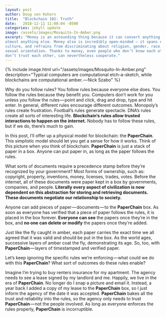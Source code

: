 ```yaml
---
layout: post
author: Doug von Kohorn
title:  "Blockchain 102: Truth"
date:   2018-12-11 11:08:04 -0500
categories: jekyll update
image: /assets/images/Mosquito-In-Amber.png
excerpt: "Money is an astounding thing because it can convert anything into
almost anything else. Money also is incredibly open-minded — it spans every
culture, and refrains from discriminating about religion, gender, race, age or
sexual orientation. Thanks to money, even people who don’t know each other, and
don’t trust each other, can nevertheless cooperate."
---
```


{% include image.html url="/assets/images/Mosquito-In-Amber.png" description="Typical computers are computational etch-a-sketch, while blockchains are computational amber. — Nick Szabo" %}

Why do you follow rules? You follow rules because everyone else does. You follow
the rules because they benefit you. Computers don’t work for you unless you
follow the rules — point and click, drag and drop, type and hit enter. In
general, different rules encourage different outcomes. Monopoly’s rules create
frustration. Football’s rules generate spectacle. DNA’s rules create all sorts
of interesting life. **Blockchain’s rules allow trusted interactions to happen
on the internet.** Nobody has to follow these rules, but if we do, there’s much
to gain.

In this post, I’ll offer up a physical model for blockchain: the **PaperChain**.
This simplistic model should let you get a sense for how it works. Think of this
picture when you think of blockchain. **PaperChain** is just a stack of paper in
a box. Anyone can put paper in, as long as the paper follows the rules.

What sorts of documents require a precedence stamp before they’re recognized by
your government? Most forms of ownership, such as: copyright, property,
inventions, money, licenses, trades, votes. Before the internet, all of these
documents were paper kept in a box by governments, companies, and people.
**Literally every aspect of civilization is now dependent on this abstraction
for storing and retrieving documents. These documents negotiate our relationship
to society.**

Anyone can add pieces of paper — documents — to the **PaperChain** box. As soon
as everyone has verified that a piece of paper follows the rules, it is placed
in the box forever. **Everyone can see** the papers once they’re in the box, and
**no one can delete or modify** the papers once they’re added.

Just like the fly caught in amber, each paper carries the exact time we all
agreed that it was valid and should be put in the box. As the world ages,
successive layers of amber coat the fly, demonstrating its age. So, too, with
**PaperChain** — layers of timestamped and verified paper.

Let’s keep ignoring the specific rules we’re enforcing — what could we do with
this **PaperChain**? What sort of outcomes do these rules enable?

Imagine I’m trying to buy renters insurance for my apartment. The agency needs
to see a lease signed by my landlord and me. Happily, we live in the era of
**PaperChain**. No longer do I snap a picture and email it. Instead, a year back
I added a copy of my lease to the **PaperChain** box, so I just inform the
agency of the date it was accepted. **PaperChain** bakes all the trust and
reliability into the rules, so the agency only needs to trust
**PaperChain** — not the people involved. As long as everyone enforces the rules
properly, **PaperChain** is incorruptible.
